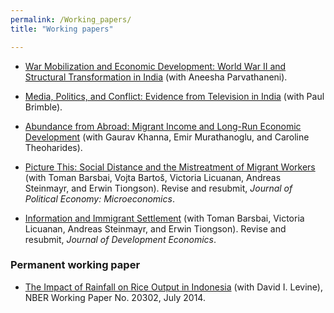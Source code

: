 ```yaml
---
permalink: /Working_papers/
title: "Working papers"

---
```



<!-- ======================================================= -->


* [War Mobilization and Economic Development: World War II and Structural Transformation in India](http://sites.lsa.umich.edu/deanyang/wp-content/uploads/sites/205/2024/02/parvathaneni-yang-2024-war-mobilization-india.pdf) (with Aneesha Parvathaneni).


<!-- /////////////// -->
* [Media, Politics, and Conflict: Evidence from Television in India](http://sites.lsa.umich.edu/deanyang/wp-content/uploads/sites/205/2023/12/brimble-yang-2023-media-politics-conflict.pdf) (with Paul Brimble).


<!-- /////////////// -->
* [Abundance from Abroad: Migrant Income and Long-Run Economic Development](http://sites.lsa.umich.edu/deanyang/wp-content/uploads/sites/205/2022/10/khanna-murathanoglu-theoharides-yang-2022-abundance-from-abroad.pdf) (with Gaurav Khanna, Emir Murathanoglu, and Caroline Theoharides).


<!-- /////////////// -->
* [Picture This: Social Distance and the Mistreatment of Migrant Workers ](http://sites.lsa.umich.edu/deanyang/wp-content/uploads/sites/205/2022/12/bblsty-2022-MistreatmentMigrantWorkers.pdf) (with Toman Barsbai, Vojta Bartoš, Victoria Licuanan, Andreas Steinmayr, and Erwin Tiongson). Revise and resubmit, *Journal of Political Economy: Microeconomics*.


<!-- /////////////// -->
* [Information and Immigrant Settlement](http://sites.lsa.umich.edu/deanyang/wp-content/uploads/sites/205/2021/10/barsbai-licuanan-steinmayr-tiongson-yang-2021-information-networks.pdf) (with Toman Barsbai, Victoria Licuanan, Andreas Steinmayr, and Erwin Tiongson). Revise and resubmit, *Journal of Development Economics*.


<!-- /////////////// -->
### Permanent working paper


* [The Impact of Rainfall on Rice Output in Indonesia](http://www.nber.org/papers/w20302) (with David I. Levine), NBER Working Paper No. 20302, July 2014.